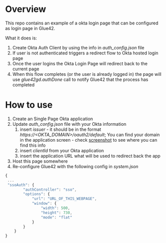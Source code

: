 # Overview

This repo contains an example of a okta login page that can be configured as login page in Glue42.

What it does is:
1. Create Okta Auth Client by using the info in *auth_config.json* file 
1. If user is not authenticated triggers a redirect flow to Okta hosted login page
1. Once the user logins the Okta Login Page will redirect back to the current page
1. When this flow completes (or the user is already logged in) the page will use *glue42gd.authDone* call to notify Glue42 that the process has completed

# How to use
1. Create an Single Page Okta application 
1. Update *auth_config.json* file with your Okta information 
    1. insert *issuer* - it should be in the format *https://<OKTA_DOMAIN>/oauth2/default*; You can find your domain in the application screen - check [screenshot](./assets/okta.PNG) to see where you can find this info
    1. insert *clientId* from your Okta application 
    1. insert the application URL what will be used to redirect back the app    
1. Host this page somewhere
1. Re-configure Glue42 with the following config in *system.json*

```javascript
{
 ...
 "ssoAuth": {
        "authController": "sso",
        "options": {
            "url": "URL_OF_THIS_WEBPAGE",
            "window": {
                "width": 500,
                "height": 730,
                "mode": "flat"
            }
        }
    }
}
```